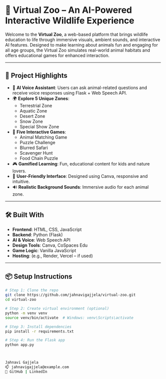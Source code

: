 # 🐾 Virtual Zoo – An AI-Powered Interactive Wildlife Experience

Welcome to the **Virtual Zoo**, a web-based platform that brings wildlife education to life through immersive visuals, ambient sounds, and interactive AI features. Designed to make learning about animals fun and engaging for all age groups, the Virtual Zoo simulates real-world animal habitats and offers educational games for enhanced interaction.

---

## 🚩 Project Highlights

- 🎤 **AI Voice Assistant**: Users can ask animal-related questions and receive voice responses using Flask + Web Speech API.
- 🌍 **Explore 5 Unique Zones**:
  - Terrestrial Zone  
  - Aquatic Zone  
  - Desert Zone  
  - Snow Zone  
  - Special Show Zone
- 🧠 **Five Interactive Games**:
  - Animal Matching Game  
  - Puzzle Challenge  
  - Blurred Safari  
  - Scavenger Hunt  
  - Food Chain Puzzle
- 🎮 **Gamified Learning**: Fun, educational content for kids and nature lovers.
- 📱 **User-Friendly Interface**: Designed using Canva, responsive and intuitive.
- 🔊 **Realistic Background Sounds**: Immersive audio for each animal zone.

---


## 🛠 Built With

- **Frontend**: HTML, CSS, JavaScript  
- **Backend**: Python (Flask)  
- **AI & Voice**: Web Speech API  
- **Design Tools**: Canva, CoSpaces Edu  
- **Game Logic**: Vanilla JavaScript  
- **Hosting**: (e.g., Render, Vercel – if used)

---

## 📦 Setup Instructions

```bash
# Step 1: Clone the repo
git clone https://github.com/jahnavigajjela/virtual-zoo.git
cd virtual-zoo

# Step 2: Create virtual environment (optional)
python -m venv venv
source venv/bin/activate  # Windows: venv\Scripts\activate

# Step 3: Install dependencies
pip install -r requirements.txt

# Step 4: Run the Flask app
python app.py



Jahnavi Gajjela
📫 jahnavigajjela@example.com
🔗 GitHub | LinkedIn
